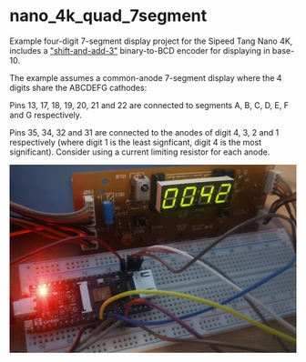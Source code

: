 # nano_4k_quad_7segment

Example four-digit 7-segment display project for the Sipeed Tang Nano 4K, includes a ["shift-and-add-3"](https://en.wikipedia.org/wiki/Double_dabble) binary-to-BCD encoder for displaying in base-10.

The example assumes a common-anode 7-segment display where the 4 digits share the ABCDEFG cathodes:

Pins 13, 17, 18, 19, 20, 21 and 22 are connected to segments A, B, C, D, E, F and G respectively.

Pins 35, 34, 32 and 31 are connected to the anodes of digit 4, 3, 2 and 1 respectively (where digit 1 is the least signficant, digit 4 is the most significant). Consider using a current limiting resistor for each anode.

![7-segment in action](https://github.com/verilog-indeed/nano_4k_quad_7segment/blob/dev/media/7segment_nano_4k.jpg)
